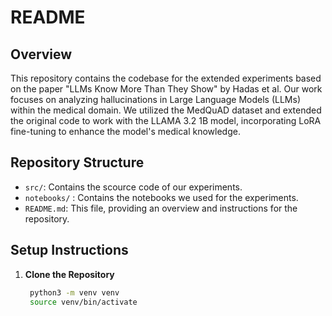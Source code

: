 # README

## Overview

This repository contains the codebase for the extended experiments based on the paper "LLMs Know More Than They Show" by Hadas et al. Our work focuses on analyzing hallucinations in Large Language Models (LLMs) within the medical domain. We utilized the MedQuAD dataset and extended the original code to work with the LLAMA 3.2 1B model, incorporating LoRA fine-tuning to enhance the model's medical knowledge.

## Repository Structure

- `src/`: Contains the scource code of our experiments.
- `notebooks/` : Contains the notebooks we used for the experiments. 
- `README.md`: This file, providing an overview and instructions for the repository.

## Setup Instructions

1. **Clone the Repository**

   ```bash
    python3 -m venv venv
    source venv/bin/activate
  ```
